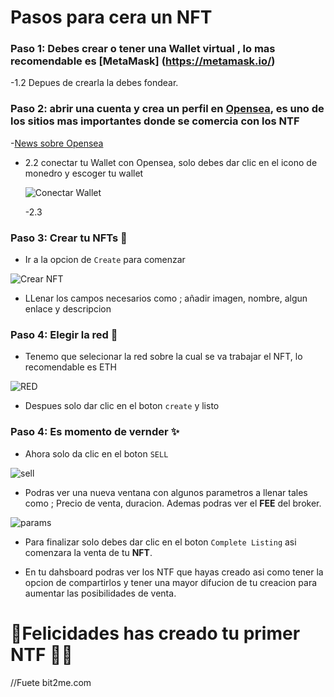 # Pasos para cera un NFT 

### Paso 1: Debes crear o tener una Wallet virtual , lo mas recomendable es [MetaMask] (https://metamask.io/)
-1.2 Depues de crearla la debes fondear.

### Paso 2: abrir una cuenta y crea un perfil en [Opensea](https://opensea.io/), es uno de los sitios mas importantes donde se comercia con los NTF
-[News sobre Opensea](https://mx.investing.com/news/cryptocurrency-news/aqui-esta-el-ultimo-competidor-de-bayc-en-opensea-en-terminos-de-volumenes-de-venta-2346300)
- 2.2 conectar tu Wallet con Opensea, solo debes dar clic en el icono de monedro y escoger tu wallet

  ![Conectar Wallet](https://academy.bit2me.com/wp-content/uploads/2021/12/crear-nft-opensea-02.webp)
  
  -2.3 
  
### Paso 3: Crear tu NFTs 💭

- Ir a la opcion de `Create` para comenzar

![Crear NFT](https://academy.bit2me.com/wp-content/uploads/2021/12/crear-nft-opensea-07.webp)

- LLenar los campos necesarios como ; añadir imagen, nombre, algun enlace y descripcion

### Paso 4: Elegir la red 🔼

- Tenemo que selecionar la red sobre la cual se va trabajar el NFT, lo recomendable es ETH

![RED](https://academy.bit2me.com/wp-content/uploads/2021/12/crear-nft-opensea-09.webp)

- Despues solo dar clic en el boton `create`  y listo 

### Paso 4: Es momento de vernder ✨

- Ahora solo da clic en el boton `SELL` 

![sell](https://academy.bit2me.com/wp-content/uploads/2021/12/crear-nft-opensea-11.webp)

- Podras ver una nueva ventana con algunos parametros a llenar tales como ; Precio de venta, duracion. Ademas podras ver el **FEE** del broker.

![params](https://academy.bit2me.com/wp-content/uploads/2021/12/crear-nft-opensea-13.webp)

- Para finalizar solo debes dar clic en el boton  `Complete Listing` asi comenzara la venta de tu **NFT**.

- En tu dahsboard podras ver los NTF que hayas creado asi como tener la opcion de compartirlos y tener una mayor difucion de tu creacion para aumentar
  las posibilidades de venta.


# 🎉Felicidades has creado tu primer **NTF** 🚀🚀


//Fuete bit2me.com
